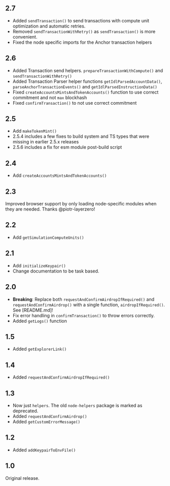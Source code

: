 ## 2.7

- Added `sendTransaction()` to send transactions with compute unit optimization and automatic retries.
- Removed `sendTransactionWithRetry()` as `sendTransaction()` is more convenient.
- Fixed the node specific imports for the Anchor transaction helpers

## 2.6

- Added Transaction send helpers. `prepareTransactionWithCompute()` and `sendTransactionWithRetry()`
- Added Transaction Parser helper functions `getIdlParsedAccountData()`, `parseAnchorTransactionEvents()` and `getIdlParsedInstructionData()`
- Fixed `createAccountsMintsAndTokenAccounts()` function to use correct commitment and not `max` blockhash
- Fixed `confirmTransaction()` to not use correct commitment

## 2.5

- Add `makeTokenMint()`
- 2.5.4 includes a few fixes to build system and TS types that were missing in earlier 2.5.x releases
- 2.5.6 includes a fix for esm module post-build script

## 2.4

- Add `createAccountsMintsAndTokenAccounts()`

## 2.3

Improved browser support by only loading node-specific modules when they are needed. Thanks @piotr-layerzero!

## 2.2

- Add `getSimulationComputeUnits()`

## 2.1

- Add `initializeKeypair()`
- Change documentation to be task based.

## 2.0

- **Breaking**: Replace both `requestAndConfirmAirdropIfRequired()` and `requestAndConfirmAirdrop()` with a single function, `airdropIfRequired()`. See [README.md]!
- Fix error handling in `confirmTransaction()` to throw errors correctly.
- Added `getLogs()` function

## 1.5

- Added `getExplorerLink()`

## 1.4

- Added `requestAndConfirmAirdropIfRequired()`

## 1.3

- Now just `helpers`. The old `node-helpers` package is marked as deprecated.
- Added `requestAndConfirmAirdrop()`
- Added `getCustomErrorMessage()`

## 1.2

- Added `addKeypairToEnvFile()`

## 1.0

Original release.
